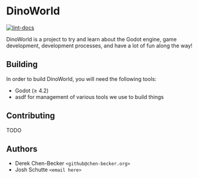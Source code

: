 # DinoWorld

[![lint-docs](https://github.com/JMS1138/dinoworld/actions/workflows/lint-docs.yml/badge.svg)](https://github.com/JMS1138/dinoworld/actions/workflows/lint-docs.yml)

DinoWorld is a project to try and learn about the Godot engine, game
development, development processes, and have a lot of fun along the way!

## Building

In order to build DinoWorld, you will need the following tools:

- Godot (≥ 4.2)
- asdf for management of various tools we use to build things

## Contributing

TODO

## Authors

- Derek Chen-Becker `<github@chen-becker.org>`
- Josh Schutte `<email here>`
